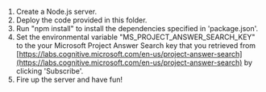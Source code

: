 1) Create a Node.js server.
2) Deploy the code provided in this folder.
3) Run "npm install" to install the dependencies specified in 'package.json'.
3) Set the environmental variable "MS_PROJECT_ANSWER_SEARCH_KEY" to the your Microsoft Project Answer Search key that you retrieved from [https://labs.cognitive.microsoft.com/en-us/project-answer-search](https://labs.cognitive.microsoft.com/en-us/project-answer-search) by clicking 'Subscribe'.
4) Fire up the server and have fun!
